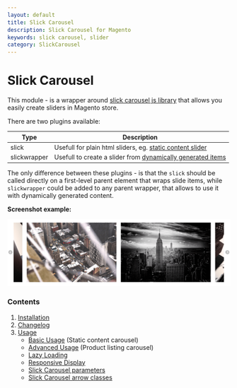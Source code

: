 ```yaml
---
layout: default
title: Slick Carousel
description: Slick Carousel for Magento
keywords: slick carousel, slider
category: SlickCarousel
---
```


# Slick Carousel

This module - is a wrapper around
[slick carousel js library](http://kenwheeler.github.io/slick/) that allows
you easily create sliders in Magento store.

There are two plugins available:

Type         | Description
-------------|------------
slick        | Usefull for plain html sliders, eg. [static content slider][usage_basic]
slickwrapper | Usefull to create a slider from [dynamically generated items][usage_advanced]

The only difference between these plugins - is that the `slick` should be called
directly on a first-level parent element that wraps slide items, while
`slickwrapper` could be added to any parent wrapper, that allows to use it with
dynamically generated content.

**Screenshot example:**

![Slick Carousel Example](/images/m2/slick-carousel/usage/basic/2slides-center-mode.png)

### Contents

 1. [Installation](installation/)
 2. [Changelog](changelog/)
 3. [Usage](usage/)
    - [Basic Usage][usage_basic] (Static content carousel)
    - [Advanced Usage][usage_advanced] (Product listing carousel)
    - [Lazy Loading](usage/#lazy-loading)
    - [Responsive Display](usage/#responsive-display)
    - [Slick Carousel parameters](usage/#parameters)
    - [Slick Carousel arrow classes](usage/#arrow-classes)

[usage_basic]: usage/#basic-usage
[usage_advanced]: usage/#advanced-usage
